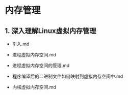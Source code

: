 # 内存管理

## 1. 深入理解Linux虚拟内存管理

+ 引入.md
+ 进程虚拟内存空间.md

+ 进程虚拟内存空间的管理.md

+ 程序编译后的二进制文件如何映射到虚拟内存空间中.md

+ 内核虚拟内存空间.md
